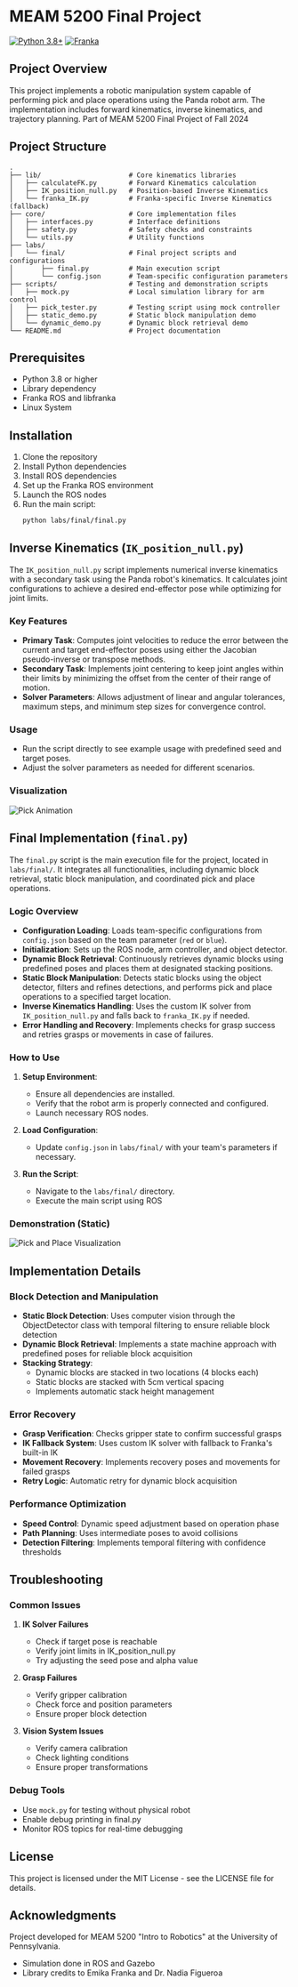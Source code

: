 # MEAM 5200 Final Project
[![Python 3.8+](https://img.shields.io/badge/python-3.8+-blue.svg)](https://www.python.org/downloads/)
[![Franka](https://img.shields.io/badge/Franka-Emika-orange)](https://www.franka.de/)

## Project Overview
This project implements a robotic manipulation system capable of performing pick and place operations using the Panda robot arm. The implementation includes forward kinematics, inverse kinematics, and trajectory planning.
Part of MEAM 5200 Final Project of Fall 2024

## Project Structure
    .
    ├── lib/                      # Core kinematics libraries
    │   ├── calculateFK.py        # Forward Kinematics calculation
    │   ├── IK_position_null.py   # Position-based Inverse Kinematics
    │   └── franka_IK.py          # Franka-specific Inverse Kinematics (fallback)
    ├── core/                     # Core implementation files
    │   ├── interfaces.py         # Interface definitions
    │   ├── safety.py             # Safety checks and constraints
    │   └── utils.py              # Utility functions
    ├── labs/
    │   └── final/                # Final project scripts and configurations
    │       ├── final.py          # Main execution script
    │       └── config.json       # Team-specific configuration parameters
    ├── scripts/                  # Testing and demonstration scripts
    │   ├── mock.py               # Local simulation library for arm control
    │   ├── pick_tester.py        # Testing script using mock controller
    │   ├── static_demo.py        # Static block manipulation demo
    │   └── dynamic_demo.py       # Dynamic block retrieval demo
    └── README.md                 # Project documentation

## Prerequisites
- Python 3.8 or higher
- Library dependency
- Franka ROS and libfranka
- Linux System

## Installation
1. Clone the repository
2. Install Python dependencies
3. Install ROS dependencies
4. Set up the Franka ROS environment
5. Launch the ROS nodes
6. Run the main script:
   ```sh
   python labs/final/final.py
   ```

## Inverse Kinematics (`IK_position_null.py`)

The `IK_position_null.py` script implements numerical inverse kinematics with a secondary task using the Panda robot's kinematics. It calculates joint configurations to achieve a desired end-effector pose while optimizing for joint limits.

### Key Features

- **Primary Task**: Computes joint velocities to reduce the error between the current and target end-effector poses using either the Jacobian pseudo-inverse or transpose methods.
- **Secondary Task**: Implements joint centering to keep joint angles within their limits by minimizing the offset from the center of their range of motion.
- **Solver Parameters**: Allows adjustment of linear and angular tolerances, maximum steps, and minimum step sizes for convergence control.

### Usage

- Run the script directly to see example usage with predefined seed and target poses.
- Adjust the solver parameters as needed for different scenarios.

### Visualization

![Pick Animation](media/pick_animation.gif)

## Final Implementation (`final.py`)

The `final.py` script is the main execution file for the project, located in `labs/final/`. It integrates all functionalities, including dynamic block retrieval, static block manipulation, and coordinated pick and place operations.

### Logic Overview

- **Configuration Loading**: Loads team-specific configurations from `config.json` based on the team parameter (`red` or `blue`).
- **Initialization**: Sets up the ROS node, arm controller, and object detector.
- **Dynamic Block Retrieval**: Continuously retrieves dynamic blocks using predefined poses and places them at designated stacking positions.
- **Static Block Manipulation**: Detects static blocks using the object detector, filters and refines detections, and performs pick and place operations to a specified target location.
- **Inverse Kinematics Handling**: Uses the custom IK solver from `IK_position_null.py` and falls back to `franka_IK.py` if needed.
- **Error Handling and Recovery**: Implements checks for grasp success and retries grasps or movements in case of failures.

### How to Use

1. **Setup Environment**:
   - Ensure all dependencies are installed.
   - Verify that the robot arm is properly connected and configured.
   - Launch necessary ROS nodes.

2. **Load Configuration**:
   - Update `config.json` in `labs/final/` with your team's parameters if necessary.

3. **Run the Script**:
   - Navigate to the `labs/final/` directory.
   - Execute the main script using ROS

### Demonstration (Static)

![Pick and Place Visualization](media/pick_place_visualization.gif)

## Implementation Details

### Block Detection and Manipulation
- **Static Block Detection**: Uses computer vision through the ObjectDetector class with temporal filtering to ensure reliable block detection
- **Dynamic Block Retrieval**: Implements a state machine approach with predefined poses for reliable block acquisition
- **Stacking Strategy**: 
  - Dynamic blocks are stacked in two locations (4 blocks each)
  - Static blocks are stacked with 5cm vertical spacing
  - Implements automatic stack height management

### Error Recovery
- **Grasp Verification**: Checks gripper state to confirm successful grasps
- **IK Fallback System**: Uses custom IK solver with fallback to Franka's built-in IK
- **Movement Recovery**: Implements recovery poses and movements for failed grasps
- **Retry Logic**: Automatic retry for dynamic block acquisition

### Performance Optimization
- **Speed Control**: Dynamic speed adjustment based on operation phase
- **Path Planning**: Uses intermediate poses to avoid collisions
- **Detection Filtering**: Implements temporal filtering with confidence thresholds

## Troubleshooting

### Common Issues
1. **IK Solver Failures**
   - Check if target pose is reachable
   - Verify joint limits in IK_position_null.py
   - Try adjusting the seed pose and alpha value

2. **Grasp Failures**
   - Verify gripper calibration
   - Check force and position parameters
   - Ensure proper block detection

3. **Vision System Issues**
   - Verify camera calibration
   - Check lighting conditions
   - Ensure proper transformations

### Debug Tools
- Use `mock.py` for testing without physical robot
- Enable debug printing in final.py
- Monitor ROS topics for real-time debugging

## License
This project is licensed under the MIT License - see the LICENSE file for details.

## Acknowledgments

Project developed for MEAM 5200 "Intro to Robotics" at the University of Pennsylvania. 

- Simulation done in ROS and Gazebo
- Library credits to Emika Franka and Dr. Nadia Figueroa
